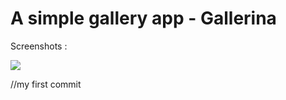 # A simple gallery app - Gallerina

Screenshots : 

 <img src="https://user-images.githubusercontent.com/20863182/34305309-8b328e66-e763-11e7-9917-814e287be7cd.png"/> 
 
//my first commit
